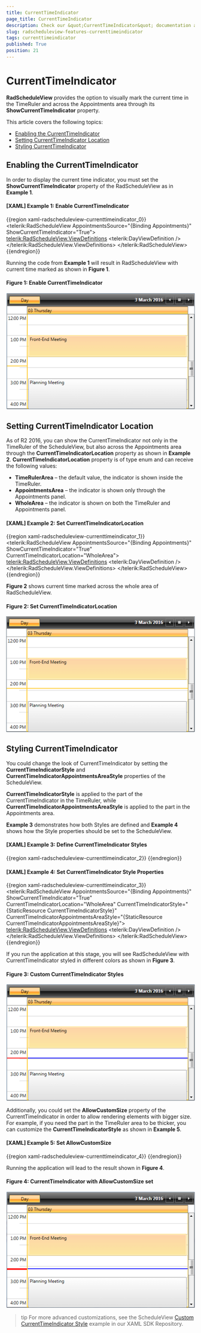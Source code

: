 ```yaml
---
title: CurrentTimeIndicator
page_title: CurrentTimeIndicator
description: Check our &quot;CurrentTimeIndicator&quot; documentation article for the RadScheduleView {{ site.framework_name }} control.
slug: radscheduleview-features-currenttimeindicator
tags: currenttimeindicator
published: True
position: 21
---
```


# CurrentTimeIndicator

**RadScheduleView** provides the option to visually mark the current time in the TimeRuler and across the Appointments area through its __ShowCurrentTimeIndicator__ property.

This article covers the following topics:

* [Enabling the CurrentTimeIndicator](#enabling-the-currenttimeindicator)
* [Setting CurrentTimeIndicator Location](#setting-currenttimeindicator-location)
* [Styling CurrentTimeIndicator](#styling-currenttimeindicator)


## Enabling the CurrentTimeIndicator

In order to display the current time indicator, you must set the __ShowCurrentTimeIndicator__ property of the RadScheduleView as in __Example 1__.

#### __[XAML] Example 1: Enable CurrentTimeIndicator__

{{region xaml-radscheduleview-currenttimeindicator_0}}
	<telerik:RadScheduleView AppointmentsSource="{Binding Appointments}" ShowCurrentTimeIndicator="True">            
		<telerik:RadScheduleView.ViewDefinitions>
			<telerik:DayViewDefinition />               
		</telerik:RadScheduleView.ViewDefinitions>
	</telerik:RadScheduleView>	
{{endregion}}

Running the code from __Example 1__ will result in RadScheduleView with current time marked as shown in __Figure 1__.

#### __Figure 1: Enable CurrentTimeIndicator__
![{{ site.framework_name }} RadScheduleView Enable CurrentTimeIndicator](images/radscheduleview_currenttimeindicator_0.png)

## Setting CurrentTimeIndicator Location

As of R2 2016, you can show the CurrentTimeIndicator not only in the TimeRuler of the ScheduleView, but also across the Appointments area through the __CurrentTimeIndicatorLocation__ property as shown in __Example 2__. __CurrentTimeIndicatorLocation__ property is of type enum and can receive the following values:

* **TimeRulerArea** – the default value, the indicator is shown inside the TimeRuler.
* **AppointmentsArea** – the indicator is shown only through the Appointments panel.
* **WholeArea** – the indicator is shown on both the TimeRuler and Appointments panel.

#### __[XAML] Example 2: Set CurrentTimeIndicatorLocation__

{{region xaml-radscheduleview-currenttimeindicator_1}}
	<telerik:RadScheduleView AppointmentsSource="{Binding Appointments}" 
		ShowCurrentTimeIndicator="True"
		CurrentTimeIndicatorLocation="WholeArea">            
		<telerik:RadScheduleView.ViewDefinitions>
			<telerik:DayViewDefinition />               
		</telerik:RadScheduleView.ViewDefinitions>
	</telerik:RadScheduleView>
{{endregion}}

__Figure 2__ shows current time marked across the whole area of RadScheduleView.

#### __Figure 2: Set CurrentTimeIndicatorLocation__
![{{ site.framework_name }} RadScheduleView Set CurrentTimeIndicatorLocation](images/radscheduleview_currenttimeindicator_1.png)

## Styling CurrentTimeIndicator

You could change the look of CurrentTimeIndicator by setting the __CurrentTimeIndicatorStyle__ and __CurrentTimeIndicatorAppointmentsAreaStyle__ properties of the ScheduleView.

__CurrentTimeIndicatorStyle__ is applied to the part of the CurrentTimeIndicator in the TimeRuler, while __CurrentTimeIndicatorAppointmentsAreaStyle__ is applied to the part in the Appointments area.

__Example 3__ demonstrates how both Styles are defined and __Example 4__ shows how the Style properties should be set to the ScheduleView.

#### __[XAML] Example 3: Define CurrentTimeIndicator Styles__

{{region xaml-radscheduleview-currenttimeindicator_2}}
	<Style x:Key="CurrentTimeIndicatorStyle" TargetType="telerik:CurrentTimeIndicator">
		<Setter Property="Canvas.ZIndex" Value="2"/>  
		<Setter Property="Template">
			<Setter.Value>
				<ControlTemplate>
					<Rectangle Margin="0 0 -1 -1" MinWidth="2" MinHeight="2" Fill="Red"/>
				</ControlTemplate>
			</Setter.Value>
		</Setter>
	</Style>
	<Style x:Key="CurrentTimeIndicatorAppointmentsAreaStyle" TargetType="telerik:CurrentTimeIndicator">
		<Setter Property="Canvas.ZIndex" Value="2"/>         
		<Setter Property="Template">
			<Setter.Value>
				<ControlTemplate>
					<Rectangle Margin="0 0 -1 -1" MinWidth="2" MinHeight="2" Fill="Blue"/>
				</ControlTemplate>
			</Setter.Value>
		</Setter>
	</Style>
{{endregion}}

#### __[XAML] Example 4: Set CurrentTimeIndicator Style Properties__

{{region xaml-radscheduleview-currenttimeindicator_3}}
	<telerik:RadScheduleView AppointmentsSource="{Binding Appointments}" 
		ShowCurrentTimeIndicator="True"
		CurrentTimeIndicatorLocation="WholeArea" 
        CurrentTimeIndicatorStyle="{StaticResource CurrentTimeIndicatorStyle}" 
        CurrentTimeIndicatorAppointmentsAreaStyle="{StaticResource CurrentTimeIndicatorAppointmentsAreaStyle}">
		<telerik:RadScheduleView.ViewDefinitions>
			<telerik:DayViewDefinition />               
		</telerik:RadScheduleView.ViewDefinitions>
	</telerik:RadScheduleView>
{{endregion}}

If you run the application at this stage, you will see RadScheduleView with CurrentTimeIndicator styled in different colors as shown in __Figure 3__.

#### __Figure 3: Custom CurrentTimeIndicator Styles__
![{{ site.framework_name }} RadScheduleView Custom CurrentTimeIndicator Styles](images/radscheduleview_currenttimeindicator_2.png)

Additionally, you could set the __AllowCustomSize__ property of the CurrentTimeIndicator in order to allow rendering elements with bigger size. For example, if you need the part in the TimeRuler area to be thicker, you can customize the __CurrentTimeIndicatorStyle__ as shown in __Example 5__. 

#### __[XAML] Example 5: Set AllowCustomSize__

{{region xaml-radscheduleview-currenttimeindicator_4}}
	<Style x:Key="CurrentTimeIndicatorStyle" TargetType="telerik:CurrentTimeIndicator">
		<Setter Property="Canvas.ZIndex" Value="2"/>
		<Setter Property="AllowCustomSize" Value="True" />
		<Setter Property="Template">
			<Setter.Value>
				<ControlTemplate>
					<Rectangle Margin="0 0 -1 -1" MinWidth="2" MinHeight="4" Fill="Red"/>
				</ControlTemplate>
			</Setter.Value>
		</Setter>
	</Style>
{{endregion}}

Running the application will lead to the result shown in __Figure 4__.

#### __Figure 4: CurrentTimeIndicator with AllowCustomSize set__
![{{ site.framework_name }} RadScheduleView CurrentTimeIndicator with AllowCustomSize set](images/radscheduleview_currenttimeindicator_3.png)

>tip For more advanced customizations, see the ScheduleView [Custom CurrentTimeIndicator Style](https://github.com/telerik/xaml-sdk/tree/master/ScheduleView/CustomCurrentTimeIndicatorStyle) example in our XAML SDK Repository.


